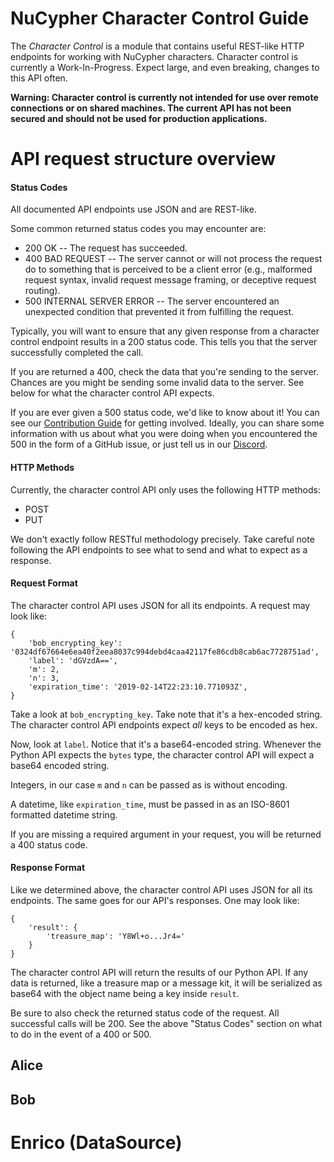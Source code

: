 # NuCypher Character Control Guide

The _Character Control_ is a module that contains useful REST-like HTTP endpoints for working with NuCypher characters.
Character control is currently a Work-In-Progress. Expect large, and even breaking, changes to this API often.

**Warning: Character control is currently not intended for use over remote connections or on shared machines.
The current API has not been secured and should not be used for production applications.**

# API request structure overview

#### Status Codes
All documented API endpoints use JSON and are REST-like.

Some common returned status codes you may encounter are:

- 200 OK -- The request has succeeded.
- 400 BAD REQUEST -- The server cannot or will not process the request do to something that is perceived to be a client error (e.g., malformed request syntax, invalid request message framing, or deceptive request routing).
- 500 INTERNAL SERVER ERROR -- The server encountered an unexpected condition that prevented it from fulfilling the request.

Typically, you will want to ensure that any given response from a character control endpoint results in a 200 status code.
This tells you that the server successfully completed the call.

If you are returned a 400, check the data that you're sending to the server.
Chances are you might be sending some invalid data to the server.
See below for what the character control API expects.

If you are ever given a 500 status code, we'd like to know about it!
You can see our [Contribution Guide](https://docs.nucypher.com/en/latest/guides/contribution_guide.html) for getting involved.
Ideally, you can share some information with us about what you were doing when you encountered the 500 in the form of a GitHub issue, or just tell us in our [Discord](https://discord.gg/7rmXa3S).

#### HTTP Methods
Currently, the character control API only uses the following HTTP methods:

- POST
- PUT

We don't exactly follow RESTful methodology precisely.
Take careful note following the API endpoints to see what to send and what to expect as a response.

#### Request Format
The character control API uses JSON for all its endpoints. A request may look like:

```
{
    'bob_encrypting_key': '0324df67664e6ea40f2eea8037c994debd4caa42117fe86cdb8cab6ac7728751ad',
    'label': 'dGVzdA==',
    'm': 2,
    'n': 3,
    'expiration_time': '2019-02-14T22:23:10.771093Z',
}
```

Take a look at `bob_encrypting_key`. Take note that it's a hex-encoded string.
The character control API endpoints expect _all_ keys to be encoded as hex.

Now, look at `label`. Notice that it's a base64-encoded string.
Whenever the Python API expects the `bytes` type, the character control API will expect a base64 encoded string.

Integers, in our case `m` and `n` can be passed as is without encoding.

A datetime, like `expiration_time`, must be passed in as an ISO-8601 formatted datetime string.

If you are missing a required argument in your request, you will be returned a 400 status code.

#### Response Format
Like we determined above, the character control API uses JSON for all its endpoints.
The same goes for our API's responses. One may look like:

```
{
    'result': {
        'treasure_map': 'Y8Wl+o...Jr4='
    }
}
```

The character control API will return the results of our Python API.
If any data is returned, like a treasure map or a message kit, it will be serialized as base64 with the object name being a key inside `result`.

Be sure to also check the returned status code of the request. All successful calls will be 200.
See the above "Status Codes" section on what to do in the event of a 400 or 500.

## Alice

## Bob

# Enrico (DataSource)
